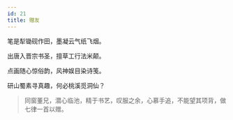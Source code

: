 ```yaml
---
id: 21
title: 赠友
---
```

笔是犁锄砚作田，墨凝云气纸飞烟。

出唐入晋宗书圣，擅草工行法米颠。

点画随心惊俗韵，风神娱目染诗笺。

研山蜀素寻真趣，何必桃溪觅洞仙？

> 同窗董兄，潜心临池，精于书艺，叹服之余，心慕手追，不能望其项背，做七律一首以赠。
